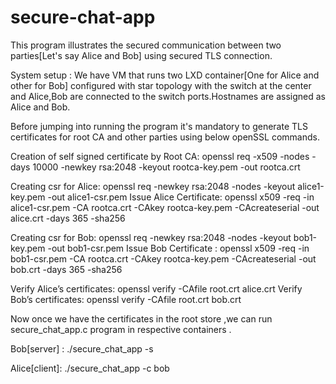 # secure-chat-app

This program illustrates the secured communication between two parties[Let's say Alice and Bob] using secured TLS connection.

System setup : We have VM that runs two LXD container[One for Alice and other for Bob]  configured with star topology with the switch at the center and 
Alice,Bob are connected to the switch ports.Hostnames are assigned as Alice and Bob. 

Before jumping into running the program it's mandatory to generate TLS certificates for root CA and other parties using below openSSL commands.

Creation of self signed certificate by Root CA: openssl req -x509 -nodes -days 10000 -newkey rsa:2048 -keyout rootca-key.pem -out rootca.crt

Creating csr for Alice: openssl req -newkey rsa:2048 -nodes -keyout alice1-key.pem -out alice1-csr.pem
Issue Alice Certificate: openssl x509 -req -in alice1-csr.pem -CA rootca.crt -CAkey rootca-key.pem -CAcreateserial -out alice.crt -days 365 -sha256

Creating csr for Bob: openssl req -newkey rsa:2048 -nodes -keyout bob1-key.pem -out bob1-csr.pem
Issue Bob Certificate : openssl x509 -req -in bob1-csr.pem -CA rootca.crt -CAkey rootca-key.pem -CAcreateserial -out bob.crt -days 365 -sha256

Verify Alice’s certificates: openssl verify -CAfile root.crt alice.crt
Verify Bob’s certificates: openssl verify -CAfile root.crt bob.crt

Now once we have the certificates in the root store ,we can run secure_chat_app.c program in respective containers .

Bob[server] : ./secure_chat_app -s

Alice[client]: ./secure_chat_app -c bob






 
